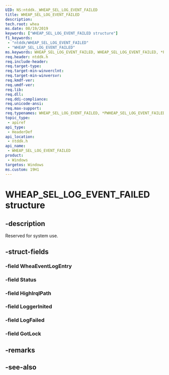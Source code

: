 ```yaml
---
UID: NS:ntddk._WHEAP_SEL_LOG_EVENT_FAILED
title: WHEAP_SEL_LOG_EVENT_FAILED
description: 
tech.root: whea
ms.date: 08/19/2019
keywords: ["WHEAP_SEL_LOG_EVENT_FAILED structure"]
f1_keywords:
 - "ntddk/WHEAP_SEL_LOG_EVENT_FAILED"
 - "WHEAP_SEL_LOG_EVENT_FAILED"
ms.keywords: WHEAP_SEL_LOG_EVENT_FAILED, WHEAP_SEL_LOG_EVENT_FAILED, *PWHEAP_SEL_LOG_EVENT_FAILED, 
req.header: ntddk.h
req.include-header:
req.target-type:
req.target-min-winverclnt:
req.target-min-winversvr:
req.kmdf-ver:
req.umdf-ver:
req.lib:
req.dll:
req.ddi-compliance:
req.unicode-ansi:
req.max-support:
req.typenames: WHEAP_SEL_LOG_EVENT_FAILED, *PWHEAP_SEL_LOG_EVENT_FAILED
topic_type: 
 - apiref
api_type: 
 - HeaderDef
api_location: 
 - ntddk.h
api_name: 
 - WHEAP_SEL_LOG_EVENT_FAILED
product: 
 - Windows
targetos: Windows
ms.custom: 19H1
---
```


# WHEAP_SEL_LOG_EVENT_FAILED structure

## -description

Reserved for system use.

## -struct-fields

### -field WheaEventLogEntry
 
### -field Status
 
### -field HighIrqlPath
 
### -field LoggerInited
 
### -field LogFailed
 
### -field GotLock
 

## -remarks

## -see-also
